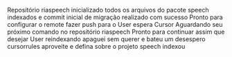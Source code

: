 Repositório riaspeech inicializado todos os arquivos do pacote speech indexados e commit inicial de migração realizado com sucesso
Pronto para configurar o remote fazer push para o
User
espera
Cursor
Aguardando seu próximo comando no repositório riaspeech Pronto para continuar assim que desejar
User
reindexando apaguei sem querer e bateu um desespero
cursorrules aproveite e defina sobre o projeto speech
indexou